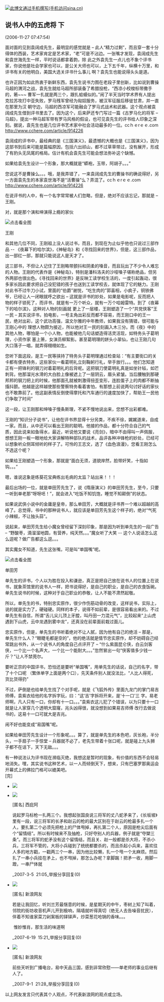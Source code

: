 [![](http://simg.sinajs.cn/blog7style/images/common/sg_trans.gif "此博文通过手机撰写(手机访问sina.cn)")](http://news.sina.com.cn/437/2008/0703/24.html)

## 说书人中的五虎将 下

(2006-11-27 07:47:54)

面对面的见到袁阔成先生，最明显的感觉就是 – 此人“精力过剩”，而且穿一套十分得体的西装，艺术家肯定是艺术家，“老”可是不沾边。一张嘴才发现，袁阔成先生和袁世海先生一样，平时说话都拿着韵，除 此之外袁先生一点儿也不象个评书家，你说他是社会学家也可以，是公关大师也可以，上下五千年，纵横十万里，和评书有关的他明白，美国大选关评书什么事儿 啊？袁先生也能说得头头是道。

也许正因为如此热衷于新鲜东西，袁先生说书力图在老段子里创新，比如说到曹操马超的渭河之战，袁先生就给马超所部装备了希腊投枪，“西凉小校梭标带撒手 的，箬~~~ 曹军一扎就是两三个，跟扎蛤蟆似的。”闹了半天当时学术界有人提出克拉苏攻打中亚失败，罗马残军曾经为匈奴服务，被汉军征服后移徙甘肃，并一直在那里为汉 朝守边，马超的西凉军可能融会了罗马式战术和武器。这个观点被袁阔成先生借到评书里去了。因为这个，后来萨还专门写过一篇《古罗马化的将军 – 马超》，提出一种马超军带有罗马风格的假设，也可见袁先生的评书给人印象之深刻。据说，袁先生也是几位评书艺术家中社会活动最多的一位。ccｈｅrｅｅ.com http://www.cchere.com/article/914226

袁阔成的评书中，最经典的是《三国演义》，最遗憾的大概也是《三国演义》，因为这部书到后来可能是篇幅原因，包括六出祁山，都不过草草带过，没有展开，形成了有豹头无凤尾的格局。估计有机会袁先生可能会想法弥补这个缺憾。

如果给袁先生设计一个形象，那大概就是“蟒袍，玉带，阿胡子。。。”

您说这不是曹操么。。。哦，是我弄错了，一来袁阔成先生的曹操书的确说得好，另一方面袁先生的本家袁世海不是“活曹操”么？弄混了。ccｈｅrｅｅ.com http://www.cchere.com/article/914226

在说评书的人中，有一个名字常常被人们忽略，但是，绝对不应该忘记，那就是 – 王刚。

对，就是那个演和坤演得上瘾的家伙

![点击看全图](http://image2.sina.com.cn/ent//s/2002-04-05/2_28-3-326_20020405182817.jpg "说书人中的五虎将 <wbr>下")

王刚

和其他几位不同，王刚祖上没人说过书，而且，到现在为止似乎他也只说过三部作品 -- 《夜幕下的哈尔滨》，《神秘岛》和《寻找回来的世界》，但是，这三部作品，出一部红一部，那就只能说这人是天才了。

这三部书，不但让人记住了王刚略带颤抖和阴柔的嗓音，而且玩出了不少令人难忘的人物。王刚的代表作是《神秘岛》，特别是潘科洛夫的沙哑嗓子堪称绝品，但另 外两部也很出色。《寻找回来的世界》是反映工读学校生活的，一度引起轰动，很多家长因此要求把自己没犯错的孩子也送到工读学校去，就体现了它的魅力。王刚 对此书不过牛刀小试，里面的“伯爵”谢悦，“吃生肉的”郭喜相，小疯子，铜铁佛爷，已经让人一闭眼就呼之欲出 – 这就是评书的妙处，如果是电影呢，反而把人物的样子锁死了，而评书，就是有一万个听众，就有一万个哈姆雷特。到了《夜幕下的哈尔滨》，这种对人物的刻画就 更上了一层楼，王刚塑造了一个“共党侠客”王一民 – 其实说评书，拍电影，一号主角出彩反而都不容易，而王刚口中的王一民，绝对出彩，这个武功高强，温文尔雅的中年教师，如果我没有猜错，很可能与王刚心中的 理想人物颇为接近，所以他对王一民的刻画入木三分。而《夜》中的其他人物，哪怕是一个小人物，也能被他几句话塑造得活灵活现，如特务头子葛明理，小资作家 塞上箫，女演员柳絮影。甚至葛明理的姘头小翠仙，也让王刚几句大口落子一唱，就弄得栩栩如生。

您听下面这段，是王一民等挟持了特务头子葛明理通过检查站：“有主要街口的关卡都有便衣特务，这些家伙一看葛明礼立刻鞠躬行礼，举手放行。。。他们怎知道 正有一把锋利的钢刀对着葛明礼的后背呢。这把钢刀使葛明礼真是如坐针毡，如芒刺背。他那溜光水滑的大白脸上像被遮上了一层阴云，眉头紧皱。当后腰触到那硬 邦邦的钢刀把上的时候，他那面孔就被刺激得扭歪变形，连脸蛋子上的肉都不断抽搐抖颤。他越是这样越使那些警察特务看着害怕，有那想上前说两句讨好话的家伙 也不敢靠前了。他这副表情反倒使得摩托和汽车通行的速度加快了，帮助王一民他们争取了时间”

这一段，让王刚那和坤嗓子慢条斯理，不紧不慢地说出来，您想不出彩都难。

王刚的“知识分子说书”，让他在评书界显得十分另类，不疾不徐，娓娓道来，自成一家。而且，从中还可以看出王刚的聪明。他接的作品，都十分符合自己的气 质，因此说来如鱼得水，最近，听说他又要说《亮剑》，暗中不由得叫一声佩服，想想王刚一板一眼地给大家讲解特种部队的战术，品评各种冲锋枪的妙处，已经可 以想象听众侧耳倾听的样子了。可怜的王志文，选了《血色浪漫》，您看王刚怎么不选这个呢？

如果给王刚塑造一个形象，那就是“面白无须，道貌岸然，脸带奸笑，十指如钩。。。”

嗯，谁说这象是练葵花宝典练出毛病的太监？站出来！！！

最后出场的一位，就是单田芳先生了，说《隋唐演义》的单田芳先生，至今，只要一听到单老那“呀呀呸！”，就会进入“吃饭不知饥饱，睡觉不知颠倒”的状态。

如果说武侠小说中的金庸是皇帝，那么单田芳，大概就是评书界一个难以超越的高峰了。总觉得，书中的那种说书人，就应该是单田芳先生这个样子的，绝对“气死小辣椒，不让独头蒜”。

说起来，单田芳先生给小魔女曾经留下深刻印象，那是因为听到单先生的一段广告 – “野酸枣，滴溜溜地圆，有营养，纯天然。。。”魔女听了大笑 -- 这个人说话怎么这么逗呢？做广告都这么逗。。。

其实魔女不知道，先生这张嘴，可是叫“单国嘴”呢。

![点击看全图](http://simg.sinajs.cn/blog7style/images/common/sg_trans.gif "说书人中的五虎将 <wbr>下")

单田芳

单先生的评书，个人以为胜在投入和谦逊，真正是把自己放在说书人的位置上在说书，就象茶馆里的说书人一样，把书说得好，是自己的职业，是自己的衣食饭碗。单先生说书的时候，这种对于自己职业的恭敬，让人不能不肃然起敬。

所以，单先生的书，特别忠实原作，很少作伤筋动骨的改变，这样说书，实际上，说的就是实力了，硬碰硬。同样的本子，说得不如前辈，是很容易看出来的。不过 单先生有自信，所谓“舌儿尖儿顶上牙膛，叫丹田一力混元气”，比较起来“上山虎遇到下山虎，云中龙遇到雾中龙”，还真没在前辈面前栽过面儿。

忠实原作，但是，单先生的书听着绝对不让人腻，因为他有自己的绝活 – 那是，单先生什么人？“眼睫毛都是空的”，他的绝活就是情节忠实原作，却不妨碍自己经常跳出书外，从一个说书人的角度自己点评开了 – “什么紫面昆仑侠，白云剑客侠，一个比一个名声大，一个比一个能耐大。。。”忽然冒出一句“侠客值多少钱一斤？”让人不禁莞尔。

要听正宗的中国评书，恐怕还是要听“单国嘴”，用单先生的话说，自己的名字，带了十个口呢 （繁体单字上面是两个口），先天条件别人就没法比，“人比人得死，货比货得扔”

不过，萨倒是也给单先生找了个对手呢，就是《飞狐外传》里面九龙门的掌门易吉师傅，袁紫衣给他的名字拆字玩，曰：“这‘吉’字拆将开来，是‘十一口’三 字。易老师啊，凡人只有一口，你却有十一口。。。”袁紫衣这儿犯了个错误，以为只要十一口就是让人家穿几个透明大窟窿，兆头凶得很，就没想到如果易吉师傅 改行去做说书的，这易十一口可就大是吉兆。

闹不好也能变成“易国嘴”呢。

如果给单田芳先生设计一个形象呢。。。算了，就是单先生的本色吧，灰长袍，半分头，一手扇子一手惊堂 – 兵器就不必了，老先生带着十张口呢，就是碰上九头狮子都不在话下，天下无敌。。。

有一种说法认为评书现在濒临灭绝，我想这是暂时的现象，有价值的东西不会轻易地消失。嘿，其实说书这种艺术，以一人而倾倒天下，想来，只有巴塞罗那奥运会开幕式上的佛拉门格可以媲美吧。  
\[完\]

-   ![](http://portrait3.sinaimg.cn/0/blog/50)
    
-   ![](http://portrait3.sinaimg.cn/0/blog/50)
    
    \[匿名\] 西庇阿
    
    说起罗马标枪一扎两三个。我想起张国良说三将军的丈八蛇矛来了，《长坂坡》里有一段，说三将军的长矛和赵云的枪的最大区别在于赵云的枪最多扎一个人，要扎第二个必须先把枪上的尸体甩掉，再扎第二个人，原因是枪尖后面有个“留情结”。所以有时候来不及抽枪，只好夺别人的兵器，例子就是“夺槊三条”。而三将军的蛇矛没有这个留情结，而且关、赵一般都是杀大将，不杀小兵，三将军不管的，大将小兵碰到了统统都要杀的，而且杀起小兵来，喜欢往人多的地方戳，一戳两三个一串，因为他比较懒，扎一个甩一个太麻烦。然后扎了一串小兵挂在矛上，也不甩掉，那怎么办呢？拿脚踹！把矛一收，用脚一蹬，一串尸体就
    
    _2007-3-5  21:05_举报分享回复(0)
    
-   ![](http://portrait3.sinaimg.cn/0/blog/50)
    
    \[匿名\] 新浪网友
    
    若是让我回忆，听刘兰芳最惬意的时候，是星期天的中午，枣树上知了叫着，邻院的街坊收音机声儿开到极响，隔墙就听得真切（绝无人去告噪音扰民），伴着不知谁家菜刀剁案板的铎铎声，炒菜葱花呛锅的香味。。。 
    
     惟妙惟肖，那生活的味道啊
    
    _2007-6-19  15:21_举报分享回复(0)
    
-   ![](http://portrait3.sinaimg.cn/0/blog/50)
    
    \[匿名\] 新浪网友
    
    前些天听到广播电台，易中天品三国，感到非常欣慰——单老师的事业后继有人了。
    
    _2007-9-1  21:28_举报分享回复(0)
    

以上网友发言只代表其个人观点，不代表新浪网的观点或立场。